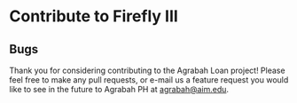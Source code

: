 # Contribute to Firefly III


## Bugs

Thank you for considering contributing to the Agrabah Loan project! 
Please feel free to make any pull requests, or e-mail us a feature request you would like to see in the future to Agrabah PH at agrabah@aim.edu.
